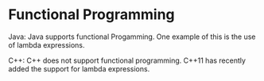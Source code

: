 #  Functional Programming

Java:
Java supports functional Progamming. One example of this is the use of lambda expressions. 

C++:
C++ does not support functional programming. C++11 has recently added the support for lambda expressions.
